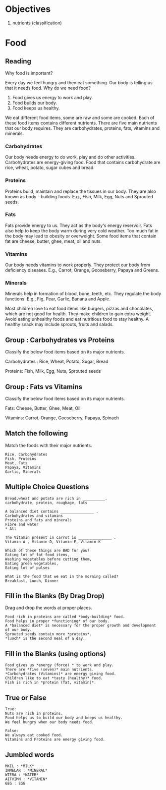 # Objectives

1. nutrients (classification)

# Food

## Reading

Why food is important?

Every day we feel hungry and then eat something. Our body is telling us that it
needs food. Why do we need food?

1. Food gives us energy to work and play.
2. Food builds our body.
3. Food keeps us healthy.

We eat different food items, some are raw and some are cooked. Each of these
food items contains different nutrients. There are five main nutrients that our
body requires. They are carbohydrates, proteins, fats, vitamins and minerals.

### Carbohydrates

Our body needs energy to do work, play and do other activities. Carbohydrates
are energy-giving food. Food that contains carbohydrate are rice, wheat, potato,
sugar cubes and bread.

### Proteins

Proteins build, maintain and replace the tissues in our body. They are also
known as body - building foods. E.g., Fish, Milk, Egg, Nuts and Sprouted seeds.

### Fats

Fats provide energy to us. They act as the body's energy reservoir. Fats also
help to keep the body warm during very cold weather. Too much fat in the body
may lead to obesity or overweight. Some food items that contain fat are cheese,
butter, ghee, meat, oil and nuts.

### Vitamins

Our body needs vitamins to work properly. They protect our body from deficiency
diseases. E.g., Carrot, Orange, Gooseberry, Papaya and Greens.

### Minerals

Minerals help in formation of blood, bone, teeth, etc. They regulate the body
functions. E.g., Fig, Pear, Garlic, Banana and Apple.

Most children love to eat food items like burgers, pizzas and chocolates, which
are not good for health. They make children to gain extra weight. Avoid eating
unhealthy foods and eat nutritious food to stay healthy. A healthy snack may
include sprouts, fruits and salads.

## Group : Carbohydrates vs Proteins

Classify the below food items based on its major nutrients.

Carbohydrates : Rice, Wheat, Potato, Sugar, Bread

Proteins: Fish, Milk, Egg, Nuts, Sprouted seeds

## Group : Fats vs Vitamins

Classify the below food items based on its major nutrients.

Fats: Cheese, Butter, Ghee, Meat, Oil

Vitamins: Carrot, Orange, Gooseberry, Papaya, Spinach

## Match the following

Match the foods with their major nutrients.

```
Rice, Carbohydrates
Fish, Proteins
Meat, Fats
Papaya, Vitamins
Garlic, Minerals
```

## Multiple Choice Questions

```
Bread,wheat and potato are rich in __________.
carbohydrate, protein, roughage, fats

A balanced diet contains _______________ .
Carbohydrates and vitamins
Proteins and fats and minerals
Fibre and water
* All

The Vitamin present in carrot is _______________ .
Vitamin-A , Vitamin-D, Vitamin-E, Vitamin-K

Which of these things are BAD for you?
Eating lot of fat food items,
Washing vegetables before cutting them,
Eating green vegetables,
Eating lot of pulses

What is the food that we eat in the morning called?
Breakfast, Lunch, Dinner
```

## Fill in the Blanks (By Drag Drop)

Drag and drop the words at proper places.

```
Food rich in proteins are called *body-building* food.
Food helps in proper *functioning* of our body.
A *balanced diet* is necessary for the proper growth and development of our body.
Sprouted seeds contain more *proteins*.
*lunch* is the second meal of a day.
```


## Fill in the Blanks (using options)

```
Food gives us *energy (force) * to work and play.
There are *five (seven)* main nutrients.
*Carbohydrates (Vitamins)* are energy giving food.
Children like to eat *tasty (healthy)* food.
Fish is rich in *protein (fat, vitamin)*.
```

## True or False

```
True:
Nuts are rich in proteins.
Food helps us to build our body and keeps us healthy.
We feel hungry when our body needs food.

False:
We always eat cooked food.
Vitamins and Proteins are energy giving food.
```

## Jumbled words

```
MKIL : *MILK*
INMELAR : *MINERAL*
WTERA : *WATER*
AITVIMN : *VITAMIN*
GEG : EGG

```
